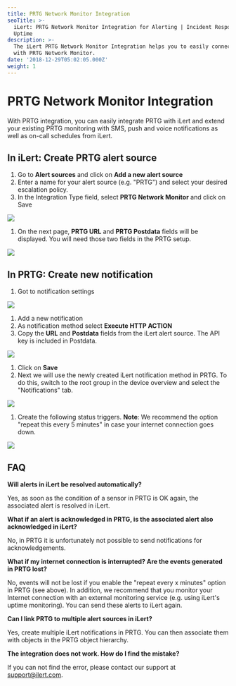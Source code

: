 ```yaml
---
title: PRTG Network Monitor Integration
seoTitle: >-
  iLert: PRTG Network Monitor Integration for Alerting | Incident Response |
  Uptime
description: >-
  The iLert PRTG Network Monitor Integration helps you to easily connect iLert
  with PRTG Network Monitor.
date: '2018-12-29T05:02:05.000Z'
weight: 1
---
```


# PRTG Network Monitor Integration

With PRTG integration, you can easily integrate PRTG with iLert and extend your existing PRTG monitoring with SMS, push and voice notifications as well as on-call schedules from iLert.

## In iLert: Create PRTG alert source <a id="create-alarm-source"></a>

1. Go to **Alert sources** and click on **Add a new alert source**
2. Enter a name for your alert source \(e.g. "PRTG"\) and select your desired escalation policy.
3. In the Integration Type field, select **PRTG Network Monitor** and click on Save

![](../.gitbook/assets/screenshot-2020-09-22-at-08.53.15.png)

1. On the next page,  **PRTG URL** and **PRTG Postdata** fields will be displayed.  You will need those two fields in the PRTG setup.

![](../.gitbook/assets/screenshot-2020-09-22-at-09.04.21.png)

## In PRTG: Create new notification <a id="create-notification"></a>

1. Got to notification settings

![](../.gitbook/assets/pg3.png)

1. Add a new notification
2. As notification method select **Execute HTTP ACTION**
3. Copy the **URL** and **Postdata** fields from the iLert alert source. The API key is included in Postdata.

![](../.gitbook/assets/pg4.png)

1. Click on **Save**
2. Next we will use the newly created iLert notification method in PRTG. To do this, switch to the root group in the device overview and select the "Notifications" tab.

![](../.gitbook/assets/pg5.png)

1. Create the following status triggers. **Note**: We recommend the option "repeat this every 5 minutes" in case your internet connection goes down.

![](../.gitbook/assets/pg6.png)

## FAQ <a id="faq"></a>

**Will alerts in iLert be resolved automatically?**

Yes, as soon as the condition of a sensor in PRTG is OK again, the associated alert is resolved in iLert.

**What if an alert is acknowledged in PRTG, is the associated alert also acknowledged in iLert?**

No, in PRTG it is unfortunately not possible to send notifications for acknowledgements.

**What if my internet connection is interrupted? Are the events generated in PRTG lost?**

No, events will not be lost if you enable the "repeat every x minutes" option in PRTG \(see above\). In addition, we recommend that you monitor your Internet connection with an external monitoring service \(e.g. using iLert's uptime monitoring\). You can send these alerts to iLert again.

**Can I link PRTG to multiple alert sources in iLert?**

Yes, create multiple iLert notifications in PRTG. You can then associate them with objects in the PRTG object hierarchy.

**The integration does not work. How do I find the mistake?**

If you can not find the error, please contact our support at [support@ilert.com](https://github.com/iLert/docs/tree/dfe03283a452516a115a55f8c20942698e279d7b/integrations/support@ilert.com).

